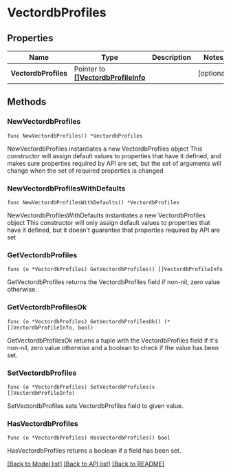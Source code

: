 # VectordbProfiles

## Properties

Name | Type | Description | Notes
------------ | ------------- | ------------- | -------------
**VectordbProfiles** | Pointer to [**[]VectordbProfileInfo**](VectordbProfileInfo.md) |  | [optional] 

## Methods

### NewVectordbProfiles

`func NewVectordbProfiles() *VectordbProfiles`

NewVectordbProfiles instantiates a new VectordbProfiles object
This constructor will assign default values to properties that have it defined,
and makes sure properties required by API are set, but the set of arguments
will change when the set of required properties is changed

### NewVectordbProfilesWithDefaults

`func NewVectordbProfilesWithDefaults() *VectordbProfiles`

NewVectordbProfilesWithDefaults instantiates a new VectordbProfiles object
This constructor will only assign default values to properties that have it defined,
but it doesn't guarantee that properties required by API are set

### GetVectordbProfiles

`func (o *VectordbProfiles) GetVectordbProfiles() []VectordbProfileInfo`

GetVectordbProfiles returns the VectordbProfiles field if non-nil, zero value otherwise.

### GetVectordbProfilesOk

`func (o *VectordbProfiles) GetVectordbProfilesOk() (*[]VectordbProfileInfo, bool)`

GetVectordbProfilesOk returns a tuple with the VectordbProfiles field if it's non-nil, zero value otherwise
and a boolean to check if the value has been set.

### SetVectordbProfiles

`func (o *VectordbProfiles) SetVectordbProfiles(v []VectordbProfileInfo)`

SetVectordbProfiles sets VectordbProfiles field to given value.

### HasVectordbProfiles

`func (o *VectordbProfiles) HasVectordbProfiles() bool`

HasVectordbProfiles returns a boolean if a field has been set.


[[Back to Model list]](../README.md#documentation-for-models) [[Back to API list]](../README.md#documentation-for-api-endpoints) [[Back to README]](../README.md)


